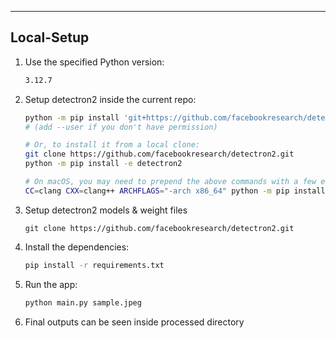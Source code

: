 ---

## Local-Setup

1. Use the specified Python version:
   ```bash
   3.12.7
   ```

2. Setup detectron2 inside the current repo:
   ```bash
   python -m pip install 'git+https://github.com/facebookresearch/detectron2.git'
   # (add --user if you don't have permission)
   
   # Or, to install it from a local clone:
   git clone https://github.com/facebookresearch/detectron2.git
   python -m pip install -e detectron2
   
   # On macOS, you may need to prepend the above commands with a few environment variables:
   CC=clang CXX=clang++ ARCHFLAGS="-arch x86_64" python -m pip install ...
   ```
3. Setup detectron2 models & weight files
   ```
   git clone https://github.com/facebookresearch/detectron2.git
   ```

4. Install the dependencies:
   ```bash
   pip install -r requirements.txt
   ```

5. Run the app:
   ```bash
   python main.py sample.jpeg
   ```

6. Final outputs can be seen inside processed directory
